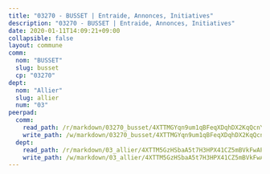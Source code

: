 ```yaml
---
title: "03270 - BUSSET | Entraide, Annonces, Initiatives"
description: "03270 - BUSSET | Entraide, Annonces, Initiatives"
date: 2020-01-11T14:09:21+09:00
collapsible: false
layout: commune
comm:
  nom: "BUSSET"
  slug: busset
  cp: "03270"
dept:
  nom: "Allier"
  slug: allier
  num: "03"
peerpad:
  comm:
    read_path: /r/markdown/03270_busset/4XTTMGYqn9um1qBFeqXDqhDX2KqQcnY2g72Mx1w5XZEy5x8uX
    write_path: /w/markdown/03270_busset/4XTTMGYqn9um1qBFeqXDqhDX2KqQcnY2g72Mx1w5XZEy5x8uX-K3TgTvfZWPsE6M9z7aTFPZy63DRYvBFkmMaCcocxTdLzhizQ8qVYvcyVp3AQLsFehABw8g6wtDbeVEa5H3Cchv5ECkzv8qFNLib6ngmmfRKkDwPPc5Ditsp7WfoV2hLisZTLQUmo
  dept:
    read_path: /r/markdown/03_allier/4XTTM5GzHSbaA5t7H3HPX41CZ5mBVkFwAP4hDd5RoBY2JsEAy
    write_path: /w/markdown/03_allier/4XTTM5GzHSbaA5t7H3HPX41CZ5mBVkFwAP4hDd5RoBY2JsEAy-K3TgTfK63S9nh1XDKRdQM5CC7MJ5PWSrKVUCPKbSrFQ3cakeCH8tQGdUR9DTAz4uGC38FSNg947MKdwTpPPt11GSCbnkNPZdBTNtwdL7kw34FMS1ADZJRkGgd1Xx6qPUaEUtuBP3
---
```


